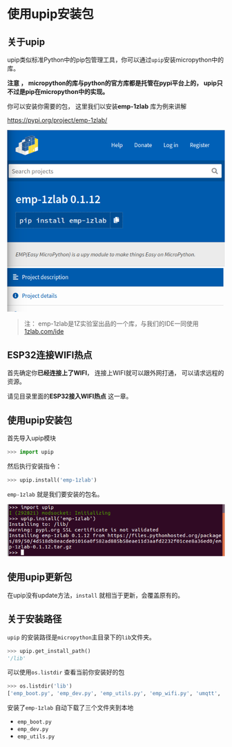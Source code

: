 # 使用upip安装包



## 关于upip

upip类似标准Python中的pip包管理工具，你可以通过`upip`安装micropython中的库。

**注意 ， micropython的库与python的官方库都是托管在pypi平台上的， upip只不过是pip在micropython中的实现。**

你可以安装你需要的包， 这里我们以安装**emp-1zlab** 库为例来讲解

https://pypi.org/project/emp-1zlab/

![emp-1zlab](./image/emp-1zlab-pypi.png)

> 注： emp-1zlab是1Z实验室出品的一个库，与我们的IDE一同使用  [1zlab.com/ide](http:1zlab.com/ide)



## ESP32连接WIFI热点

首先确定你**已经连接上了WIFI**， 连接上WIFI就可以跟外网打通， 可以请求远程的资源。

请见目录里面的**ESP32接入WIFI热点** 这一章。



## 使用upip安装包

首先导入upip模块

```python
>>> import upip
```

然后执行安装指令：

```python
>>> upip.install('emp-1zlab')
```

`emp-1zlab` 就是我们要安装的包名。

![install](./image/install_emp_1zlab.png)



## 使用upip更新包

在upip没有update方法，`install` 就相当于更新，会覆盖原有的。



## 关于安装路径

`upip` 的安装路径是`micropython`主目录下的`lib`文件夹。

```python
>>> upip.get_install_path()
'/lib'
```

可以使用`os.listdir` 查看当前你安装好的包

```python
>>> os.listdir('lib')
['emp_boot.py', 'emp_dev.py', 'emp_utils.py', 'emp_wifi.py', 'umqtt', 'mqtt']
```



安装了`emp-1zlab` 自动下载了三个文件夹到本地

* `emp_boot.py`
* `emp_dev.py`
* `emp_utils.py`

